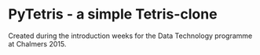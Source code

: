 
# PyTetris - a simple Tetris-clone

Created during the introduction weeks for the Data Technology programme
at Chalmers 2015.


